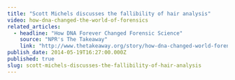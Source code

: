 ```yaml
---
title: "Scott Michels discusses the fallibility of hair analysis"
video: how-dna-changed-the-world-of-forensics
related_articles:
  - headline: "How DNA Forever Changed Forensic Science"
    source: "NPR's The Takeaway"
    link: "http://www.thetakeaway.org/story/how-dna-changed-world-forensics/"
publish_date: 2014-05-19T16:27:00.000Z
published: true
slug: scott-michels-discusses-the-fallibility-of-hair-analysis
---
```



